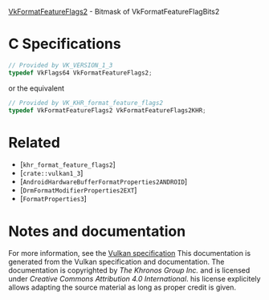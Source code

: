 [VkFormatFeatureFlags2](https://www.khronos.org/registry/vulkan/specs/1.3-extensions/man/html/VkFormatFeatureFlags2.html) - Bitmask of VkFormatFeatureFlagBits2

# C Specifications
```c
// Provided by VK_VERSION_1_3
typedef VkFlags64 VkFormatFeatureFlags2;
```
or the equivalent
```c
// Provided by VK_KHR_format_feature_flags2
typedef VkFormatFeatureFlags2 VkFormatFeatureFlags2KHR;
```

# Related
- [`khr_format_feature_flags2`]
- [`crate::vulkan1_3`]
- [`AndroidHardwareBufferFormatProperties2ANDROID`]
- [`DrmFormatModifierProperties2EXT`]
- [`FormatProperties3`]

# Notes and documentation
For more information, see the [Vulkan specification](https://www.khronos.org/registry/vulkan/specs/1.3-extensions/html/vkspec.html)
This documentation is generated from the Vulkan specification and documentation.
The documentation is copyrighted by *The Khronos Group Inc.* and is licensed under *Creative Commons Attribution 4.0 International*.
his license explicitely allows adapting the source material as long as proper credit is given.
        